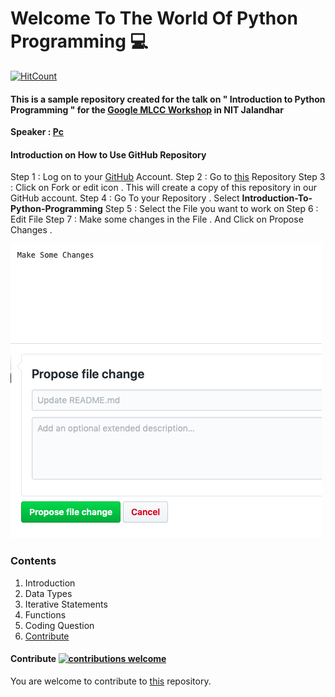 # **Welcome To The World Of Python Programming** :computer:

[![HitCount](http://hits.dwyl.io/itzpc/Introduction-To-Python-Programming.svg)](https://github.com/itzpc/Introduction-To-Python-Programming)

#### This is a sample repository created for the talk on " Introduction to Python Programming " for the [Google MLCC Workshop](https://developers.google.com/machine-learning/crash-course/) in NIT Jalandhar
**Speaker : [Pc](https://www.linkedin.com/in/pcakhilnadh)**

#### Introduction on How to Use GitHub Repository

Step 1 : Log on to your [GitHub](https://github.com/login) Account.
Step 2 : Go to [this](https://github.com/itzpc/Introduction-To-Python-Programming) Repository 
Step 3 : Click on Fork or edit icon . This will create a copy of this repository in our GitHub account.
Step 4 : Go To your Repository . Select **Introduction-To-Python-Programming** 
Step 5 : Select the File you want to work on 
Step 6 : Edit File
Step 7 : Make some changes in the File . And Click on Propose Changes .

![Alt text](images/Make%20Some%20Changes.png?raw=true "Title")

### Contents

1. Introduction
2. Data Types
3. Iterative Statements
4. Functions
5. Coding Question
6. [Contribute](https://github.com/itzpc/Introduction-To-Python-Programming/blob/master/README.md#contribute)




#### Contribute [![contributions welcome](https://img.shields.io/badge/contributions-welcome-brightgreen.svg?style=flat)](https://github.com/itzpc/Introduction-To-Python-Programming/issues)

You are welcome to contribute to [this](https://github.com/itzpc/Introduction-To-Python-Programming/issues) repository.



